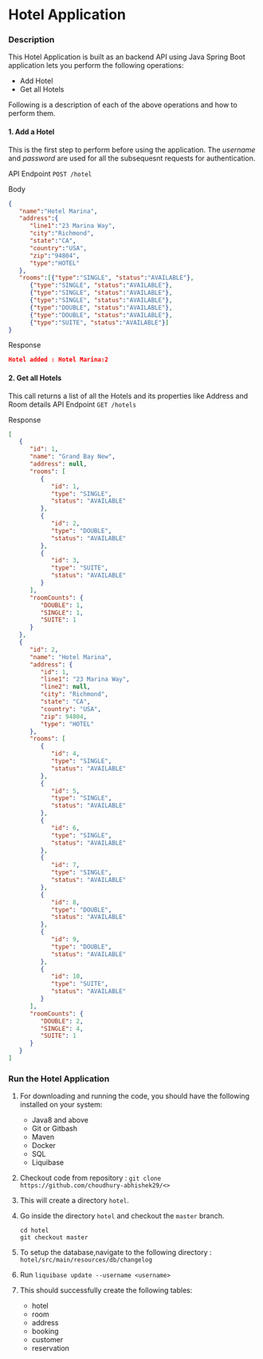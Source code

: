 # Hotel Application

### Description
This Hotel Application is built as an backend API using Java Spring Boot
application lets you perform the following operations:
- Add Hotel
- Get all Hotels

Following is a description of each of the above operations and how to perform them.

#### 1. Add a Hotel
This is the first step to perform before using the application. The _username_ and _password_ are used for all the subsequesnt requests for authentication.

API Endpoint
```POST /hotel```

Body
```json
{
   "name":"Hotel Marina",
   "address":{
      "line1":"23 Marina Way",
      "city":"Richmond",
      "state":"CA",
      "country":"USA",
      "zip":"94804",
      "type":"HOTEL"
   },
   "rooms":[{"type":"SINGLE", "status":"AVAILABLE"},
      {"type":"SINGLE", "status":"AVAILABLE"},
      {"type":"SINGLE", "status":"AVAILABLE"},
      {"type":"SINGLE", "status":"AVAILABLE"},
      {"type":"DOUBLE", "status":"AVAILABLE"},
      {"type":"DOUBLE", "status":"AVAILABLE"},
      {"type":"SUITE", "status":"AVAILABLE"}]
}
```

Response
```json
Hotel added : Hotel Marina:2
```
#### 2. Get all Hotels
This call returns a list of all the Hotels and its properties like Address and Room details
API Endpoint
```GET /hotels```

Response
```json
[
   {
      "id": 1,
      "name": "Grand Bay New",
      "address": null,
      "rooms": [
         {
            "id": 1,
            "type": "SINGLE",
            "status": "AVAILABLE"
         },
         {
            "id": 2,
            "type": "DOUBLE",
            "status": "AVAILABLE"
         },
         {
            "id": 3,
            "type": "SUITE",
            "status": "AVAILABLE"
         }
      ],
      "roomCounts": {
         "DOUBLE": 1,
         "SINGLE": 1,
         "SUITE": 1
      }
   },
   {
      "id": 2,
      "name": "Hotel Marina",
      "address": {
         "id": 1,
         "line1": "23 Marina Way",
         "line2": null,
         "city": "Richmond",
         "state": "CA",
         "country": "USA",
         "zip": 94804,
         "type": "HOTEL"
      },
      "rooms": [
         {
            "id": 4,
            "type": "SINGLE",
            "status": "AVAILABLE"
         },
         {
            "id": 5,
            "type": "SINGLE",
            "status": "AVAILABLE"
         },
         {
            "id": 6,
            "type": "SINGLE",
            "status": "AVAILABLE"
         },
         {
            "id": 7,
            "type": "SINGLE",
            "status": "AVAILABLE"
         },
         {
            "id": 8,
            "type": "DOUBLE",
            "status": "AVAILABLE"
         },
         {
            "id": 9,
            "type": "DOUBLE",
            "status": "AVAILABLE"
         },
         {
            "id": 10,
            "type": "SUITE",
            "status": "AVAILABLE"
         }
      ],
      "roomCounts": {
         "DOUBLE": 2,
         "SINGLE": 4,
         "SUITE": 1
      }
   }
]
```


### Run the Hotel Application
1. For downloading and running the code, you should have the following installed on your system:
    * Java8 and above
    * Git or Gitbash
    * Maven
    * Docker
    * SQL
    * Liquibase

2. Checkout code from repository : ```git clone https://github.com/choudhury-abhishek29/<>```
3. This will create a directory `hotel`.
4. Go inside the directory `hotel` and checkout the `master` branch.
    ```
   cd hotel
   git checkout master
   ```
5. To setup the database,navigate to the following directory : ```hotel/src/main/resources/db/changelog``` 
6. Run ```liquibase update --username <username>``` 
7. This should successfully create the following tables:
   * hotel
   * room
   * address
   * booking
   * customer
   * reservation 